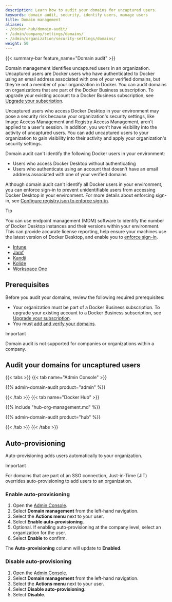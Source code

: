 ```yaml
---
description: Learn how to audit your domains for uncaptured users.
keywords: domain audit, security, identify users, manage users
title: Domain management
aliases:
- /docker-hub/domain-audit/
- /admin/company/settings/domains/
- /admin/organization/security-settings/domains/
weight: 50
---
```


{{< summary-bar feature_name="Domain audit" >}}

Domain management identifies uncaptured users in an organization. Uncaptured users
are Docker users who have authenticated to Docker using an email address
associated with one of your verified domains, but they're not a member of your
organization in Docker. You can audit domains on organizations that are part of
the Docker Business subscription. To upgrade your existing account to a Docker
Business subscription, see [Upgrade your subscription](/subscription/upgrade/).

Uncaptured users who access Docker Desktop in your environment may pose a
security risk because your organization's security settings, like Image Access
Management and Registry Access Management, aren't applied to a user's session.
In addition, you won't have visibility into the activity of uncaptured users.
You can add uncaptured users to your organization to gain visibility into their
activity and apply your organization's security settings.

Domain audit can't identify the following Docker users in your environment:

- Users who access Docker Desktop without authenticating
- Users who authenticate using an account that doesn't have an email address
associated with one of your verified domains

Although domain audit can't identify all Docker users in your environment, you
can enforce sign-in to prevent unidentifiable users from accessing Docker
Desktop in your environment. For more details about enforcing sign-in, see
[Configure registry.json to enforce sign-in](../for-admins/enforce-sign-in/_index.md).

> [!TIP]
>
> You can use endpoint management (MDM) software to identify the number of
Docker Desktop instances and their versions within your environment. This can
provide accurate license reporting, help ensure your machines use the latest
version of Docker Desktop, and enable you to [enforce sign-in](enforce-sign-in/_index.md).
> - [Intune](https://learn.microsoft.com/en-us/mem/intune/apps/app-discovered-apps)
> - [Jamf](https://docs.jamf.com/10.25.0/jamf-pro/administrator-guide/Application_Usage.html)
> - [Kandji](https://support.kandji.io/support/solutions/articles/72000559793-view-a-device-application-list)
> - [Kolide](https://www.kolide.com/features/device-inventory/properties/mac-apps)
> - [Workspace One](https://blogs.vmware.com/euc/2022/11/how-to-use-workspace-one-intelligence-to-manage-app-licenses-and-reduce-costs.html)

## Prerequisites

Before you audit your domains, review the following required prerequisites:

- Your organization must be part of a Docker Business subscription. To upgrade
your existing account to a Docker Business subscription, see
[Upgrade your subscription](../../subscription/change.md).
- You must [add and verify your domains](./single-sign-on/configure/_index.md#step-one-add-and-verify-your-domain).

> [!IMPORTANT]
>
> Domain audit is not supported for companies or organizations within a company.

## Audit your domains for uncaptured users

{{< tabs >}}
{{< tab name="Admin Console" >}}

{{% admin-domain-audit product="admin" %}}

{{< /tab >}}
{{< tab name="Docker Hub" >}}

{{% include "hub-org-management.md" %}}

{{% admin-domain-audit product="hub" %}}

{{< /tab >}}
{{< /tabs >}}

## Auto-provisioning

Auto-provisioning adds users automatically to your organization.

> [!IMPORTANT]
>
> For domains that are part of an SSO connection, Just-in-Time (JIT) overrides auto-provisioning to add users to an organization.

### Enable auto-provisioning

1. Open the [Admin Console](https://app.docker.com/admin).
2. Select **Domain management** from the left-hand navigation.
3. Select the **Actions menu** next to your user.
4. Select **Enable auto-provisioning**.
5. Optional. If enabling auto-provisioning at the company level, select an organization for the user.
6. Select **Enable** to confirm.

The **Auto-provisioning** column will update to **Enabled**.

### Disable auto-provisioning

1. Open the [Admin Console](https://app.docker.com/admin).
2. Select **Domain management** from the left-hand navigation.
3. Select the **Actions menu** next to your user.
4. Select **Disable auto-provisioning**.
5. Select **Disable**.